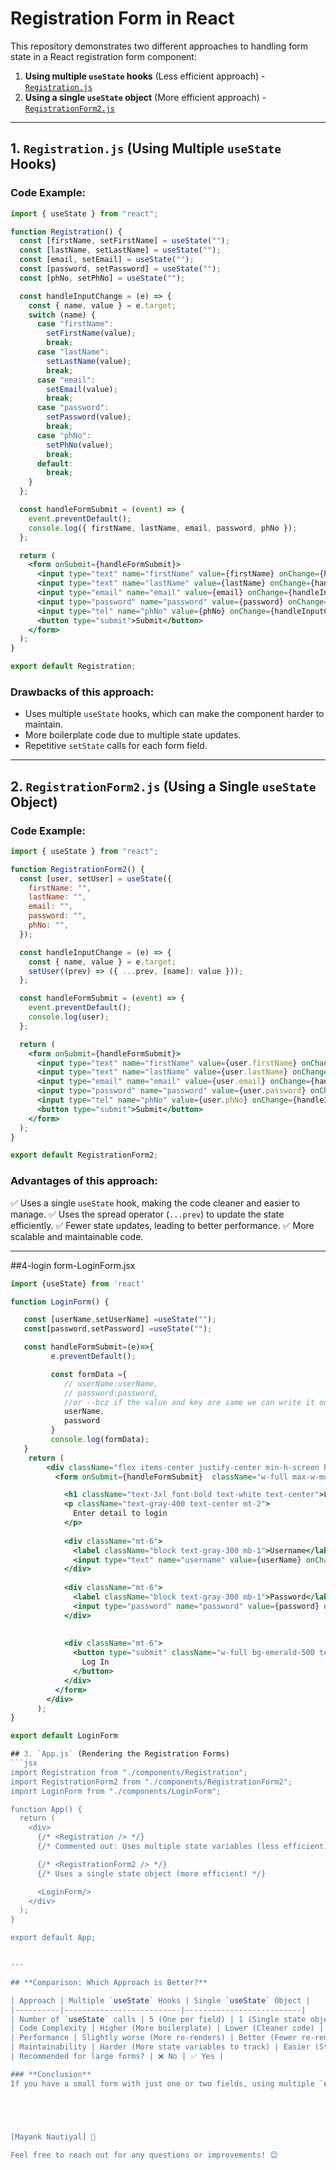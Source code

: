 # Registration Form in React

This repository demonstrates two different approaches to handling form state in a React registration form component:

1. **Using multiple `useState` hooks** (Less efficient approach) - [`Registration.js`](#registrationjs-using-multiple-usestate-hooks)
2. **Using a single `useState` object** (More efficient approach) - [`RegistrationForm2.js`](#registrationform2js-using-a-single-usestate-object)

---

## 1. `Registration.js` (Using Multiple `useState` Hooks)

### **Code Example:**
```jsx
import { useState } from "react";

function Registration() {
  const [firstName, setFirstName] = useState("");
  const [lastName, setLastName] = useState("");
  const [email, setEmail] = useState("");
  const [password, setPassword] = useState("");
  const [phNo, setPhNo] = useState("");

  const handleInputChange = (e) => {
    const { name, value } = e.target;
    switch (name) {
      case "firstName":
        setFirstName(value);
        break;
      case "lastName":
        setLastName(value);
        break;
      case "email":
        setEmail(value);
        break;
      case "password":
        setPassword(value);
        break;
      case "phNo":
        setPhNo(value);
        break;
      default:
        break;
    }
  };

  const handleFormSubmit = (event) => {
    event.preventDefault();
    console.log({ firstName, lastName, email, password, phNo });
  };

  return (
    <form onSubmit={handleFormSubmit}>
      <input type="text" name="firstName" value={firstName} onChange={handleInputChange} />
      <input type="text" name="lastName" value={lastName} onChange={handleInputChange} />
      <input type="email" name="email" value={email} onChange={handleInputChange} />
      <input type="password" name="password" value={password} onChange={handleInputChange} />
      <input type="tel" name="phNo" value={phNo} onChange={handleInputChange} />
      <button type="submit">Submit</button>
    </form>
  );
}

export default Registration;
```

### **Drawbacks of this approach:**
- Uses multiple `useState` hooks, which can make the component harder to maintain.
- More boilerplate code due to multiple state updates.
- Repetitive `setState` calls for each form field.

---

## 2. `RegistrationForm2.js` (Using a Single `useState` Object)

### **Code Example:**
```jsx
import { useState } from "react";

function RegistrationForm2() {
  const [user, setUser] = useState({
    firstName: "",
    lastName: "",
    email: "",
    password: "",
    phNo: "",
  });

  const handleInputChange = (e) => {
    const { name, value } = e.target;
    setUser((prev) => ({ ...prev, [name]: value }));
  };

  const handleFormSubmit = (event) => {
    event.preventDefault();
    console.log(user);
  };

  return (
    <form onSubmit={handleFormSubmit}>
      <input type="text" name="firstName" value={user.firstName} onChange={handleInputChange} />
      <input type="text" name="lastName" value={user.lastName} onChange={handleInputChange} />
      <input type="email" name="email" value={user.email} onChange={handleInputChange} />
      <input type="password" name="password" value={user.password} onChange={handleInputChange} />
      <input type="tel" name="phNo" value={user.phNo} onChange={handleInputChange} />
      <button type="submit">Submit</button>
    </form>
  );
}

export default RegistrationForm2;
```

### **Advantages of this approach:**
✅ Uses a single `useState` hook, making the code cleaner and easier to manage.
✅ Uses the spread operator (`...prev`) to update the state efficiently.
✅ Fewer state updates, leading to better performance.
✅ More scalable and maintainable code.

---
##4-login form-LoginForm.jsx
```jsx
import {useState} from 'react'

function LoginForm() {

   const [userName,setUserName] =useState("");
   const[password,setPassword] =useState("");

   const handleFormSubmit=(e)=>{
         e.preventDefault();

         const formData ={
            // userName:userName,
            // password:password,
            //or --bcz if the value and key are same we can write it once
            userName,
            password
         }
         console.log(formData);
   }
    return (
        <div className="flex items-center justify-center min-h-screen bg-gray-900">
          <form onSubmit={handleFormSubmit}  className="w-full max-w-md bg-gray-800 p-8 rounded-lg shadow-lg">

            <h1 className="text-3xl font-bold text-white text-center">Log IN</h1>
            <p className="text-gray-400 text-center mt-2">
              Enter detail to login
            </p>
    
            <div className="mt-6">
              <label className="block text-gray-300 mb-1">Username</label>
              <input type="text" name="username" value={userName} onChange={(e)=>setUserName(e.target.value)} required autoComplete='off' className="w-full p-3 border rounded-lg bg-gray-700 text-white" />
            </div>
    
            <div className="mt-6">
              <label className="block text-gray-300 mb-1">Password</label>
              <input type="password" name="password" value={password} onChange={(e)=>setPassword(e.target.value)} required autoComplete='off' className="w-full p-3 border rounded-lg bg-gray-700 text-white" />
            </div>
            
    
            <div className="mt-6">
              <button type="submit" className="w-full bg-emerald-500 text-white py-3 rounded-lg text-lg font-semibold">
                Log In
              </button>
            </div>
          </form>
        </div>
      );
}

export default LoginForm

## 3. `App.js` (Rendering the Registration Forms)
```jsx
import Registration from "./components/Registration";
import RegistrationForm2 from "./components/RegistrationForm2";
import LoginForm from "./components/LoginForm";

function App() {
  return (
    <div>
      {/* <Registration /> */}
      {/* Commented out: Uses multiple state variables (less efficient) */}

      {/* <RegistrationForm2 /> */}
      {/* Uses a single state object (more efficient) */}

      <LoginForm/>
    </div>
  );
}

export default App;


---

## **Comparison: Which Approach is Better?**

| Approach | Multiple `useState` Hooks | Single `useState` Object |
|----------|--------------------------|--------------------------|
| Number of `useState` calls | 5 (One per field) | 1 (Single state object) |
| Code Complexity | Higher (More boilerplate) | Lower (Cleaner code) |
| Performance | Slightly worse (More re-renders) | Better (Fewer re-renders) |
| Maintainability | Harder (More state variables to track) | Easier (State is centralized) |
| Recommended for large forms? | ❌ No | ✅ Yes |

### **Conclusion**
If you have a small form with just one or two fields, using multiple `useState` hooks is fine. However, for scalability, maintainability, and better performance, using a **single `useState` object** is the preferred approach.





[Mayank Nautiyal] 🚀

Feel free to reach out for any questions or improvements! 😊

